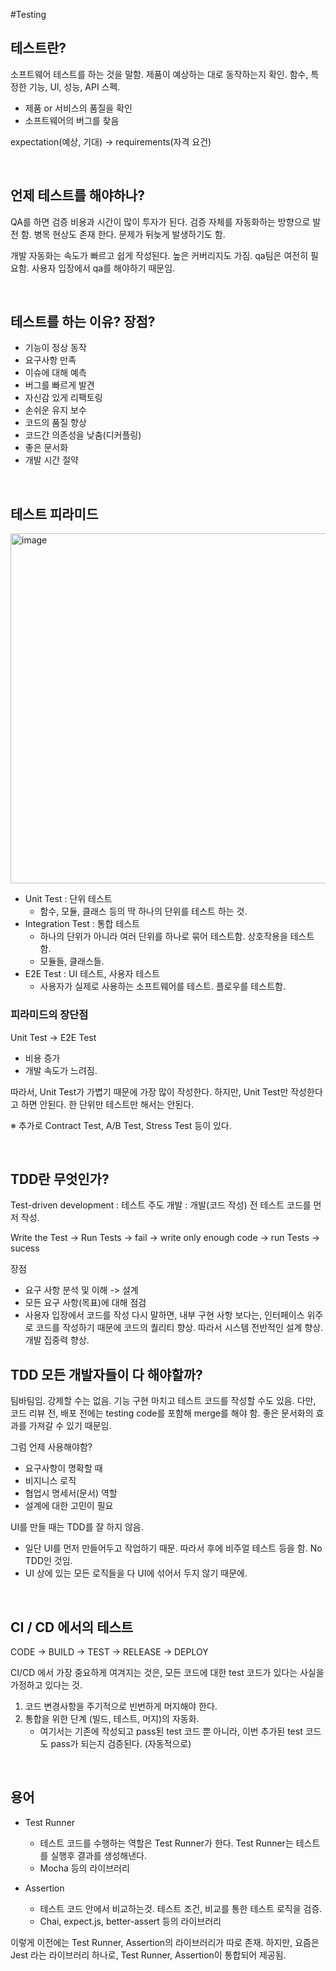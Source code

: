 #Testing

## 테스트란?
소프트웨어 테스트를 하는 것을 말함. 제품이 예상하는 대로 동작하는지 확인.
함수, 특정한 기능, UI, 성능, API 스펙.

- 제품 or 서비스의 품질을 확인
- 소프트웨어의 버그를 찾음

expectation(예상, 기대) -> requirements(자격 요건)

<br/>

## 언제 테스트를 해야하나?
QA를 하면 검증 비용과 시간이 많이 투자가 된다. 검증 자체를 자동화하는 방향으로 발전 함. 병목 현상도 존재 한다. 문제가 뒤늦게 발생하기도 함.

개발 자동화는 속도가 빠르고 쉽게 작성된다. 높은 커버리지도 가짐. qa팀은 여전히 필요함. 사용자 입장에서 qa를 해야하기 때문임.

<br/>

## 테스트를 하는 이유? 장점?
- 기능이 정상 동작
- 요구사항 만족
- 이슈에 대해 예측
- 버그를 빠르게 발견
- 자신감 있게 리팩토링
- 손쉬운 유지 보수
- 코드의 품질 향상
- 코드간 의존성을 낮춤(디커플링)
- 좋은 문서화
- 개발 시간 절약

<br/>

## 테스트 피라미드
<img width="560" alt="image" src="https://user-images.githubusercontent.com/59427983/193519697-2615617f-1d44-4760-9b5b-db2de9514d92.png">

- Unit Test : 단위 테스트
	- 함수, 모듈, 클래스 등의 딱 하나의 단위를 테스트 하는 것.
- Integration Test : 통합 테스트
	- 하나의 단위가 아니라 여러 단위를 하나로 묶어 테스트함. 상호작용을 테스트 함.
	- 모듈들, 클래스들.
- E2E Test : UI 테스트, 사용자 테스트
	- 사용자가 실제로 사용하는 소프트웨어를 테스트. 플로우를 테스트함.

### 피라미드의 장단점
Unit Test -> E2E Test 
- 비용 증가
- 개발 속도가 느려짐.

따라서, Unit Test가 가볍기 때문에 가장 많이 작성한다. 하지만, Unit Test만 작성한다고 하면 안된다. 한 단위만 테스트만 해서는 안된다.

※ 추가로 Contract Test, A/B Test, Stress Test 등이 있다.

<br/>

## TDD란 무엇인가?
Test-driven development : 테스트 주도 개발
: 개발(코드 작성) 전 테스트 코드를 먼저 작성.

Write the Test -> Run Tests -> fail -> write only enough code -> run Tests -> sucess

장점
- 요구 사항 분석 및 이해 -> 설계
- 모든 요구 사항(목표)에 대해 점검
- 사용자 입장에서 코드를 작성
다시 말하면, 내부 구현 사항 보다는, 인터페이스 위주로 코드를 작성하기 때문에 코드의 퀄리티 향상. 따라서 시스템 전반적인 설계 향상. 개발 집중력 향상.<br/>

## TDD 모든 개발자들이 다 해야할까?
팀바팀임. 강제할 수는 없음. 기능 구현 마치고 테스트 코드를 작성할 수도 있음. 
다만, 코드 리뷰 전, 배포 전에는 testing code를 포함해 merge를 해야 함. 
좋은 문서화의 효과를 가져갈 수 있기 때문임.

그럼 언제 사용해야함?
- 요구사항이 명확할 때
- 비지니스 로직
- 협업시 명세서(문서) 역할
- 설계에 대한 고민이 필요

UI를 만들 때는 TDD를 잘 하지 않음.
- 일단 UI를 먼저 만들어두고 작업하기 때문. 따라서 후에 비주얼 테스트 등을 함. No TDD인 것임.  
- UI 상에 있는 모든 로직들을 다 UI에 섞어서 두지 않기 때문에.

<br/>

## CI / CD 에서의 테스트 
CODE -> BUILD -> TEST -> RELEASE -> DEPLOY

CI/CD 에서 가장 중요하게 여겨지는 것은, 모든 코드에 대한 test 코드가 있다는 사실을 가정하고 있다는 것. 
1. 코드 변경사항을 주기적으로 빈번하게 머지해야 한다.
2. 통합을 위한 단계 (빌드, 테스트, 머지)의 자동화.
	- 여기서는 기존에 작성되고 pass된 test 코드 뿐 아니라, 이번 추가된 test 코드도 pass가 되는지 검증된다. (자동적으로)

<br/>

## 용어
- Test Runner 
	- 테스트 코드를 수행하는 역할은 Test Runner가 한다. Test Runner는 테스트를 실행후 결과를 생성해낸다.
	- Mocha 등의 라이브러리

- Assertion
	- 테스트 코드 안에서 비교하는것. 테스트 조건, 비교를 통한 테스트 로직을 검증.
	- Chai, expect.js, better-assert 등의 라이브러리

이렇게 이전에는 Test Runner, Assertion의 라이브러리가 따로 존재. 하지만, 요즘은 Jest 라는 라이브러리 하나로, Test Runner, Assertion이 통합되어 제공됨.